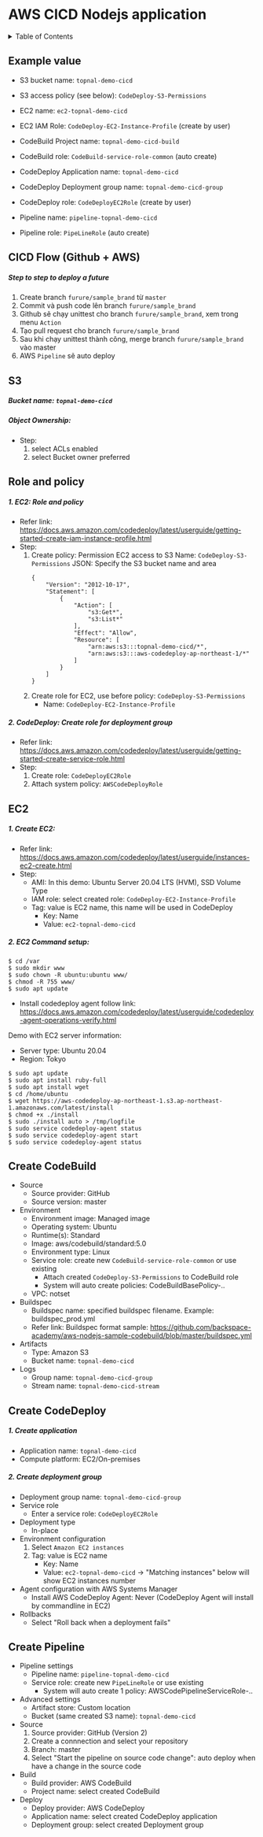# AWS CICD Nodejs application

<!-- TABLE OF CONTENTS -->
<details>
  <summary>Table of Contents</summary>
  <ol>
    <li><a href="#cicd-flow-github--aws">CICD Flow (Github + AWS)</a></li>
    <li><a href="#example-value">Example value</a></li>
    <li><a href="#s3">S3</a></li>
    <li><a href="#role-and-policy">Role and policy</a></li>
    <li><a href="#ec2">EC2</a></li>
    <li><a href="#create-codebuild">Create CodeBuild</a></li>
    <li><a href="#create-codedeploy">Create CodeDeploy</a></li>
    <li><a href="#create-pipeline">Create Pipeline</a></li>
  </ol>
</details>


## Example value
- S3 bucket name: `topnal-demo-cicd`
- S3 access policy (see below): `CodeDeploy-S3-Permissions`


- EC2 name: `ec2-topnal-demo-cicd`
- EC2 IAM Role: `CodeDeploy-EC2-Instance-Profile` (create by user)


- CodeBuild Project name: `topnal-demo-cicd-build`
- CodeBuild role: `CodeBuild-service-role-common` (auto create)


- CodeDeploy Application name: `topnal-demo-cicd`
- CodeDeploy Deployment group name: `topnal-demo-cicd-group`
- CodeDeploy role: `CodeDeployEC2Role`  (create by user)


- Pipeline name: `pipeline-topnal-demo-cicd`
- Pipeline role: `PipeLineRole` (auto create)


## CICD Flow (Github + AWS)
##### Step to step to deploy a future
1. Create branch `furure/sample_brand` từ `master`
2. Commit và push code lên branch `furure/sample_brand`
3. Github sẽ chạy unittest cho branch `furure/sample_brand`, xem trong menu `Action`
4. Tạo pull request cho branch `furure/sample_brand`
5. Sau khi chạy unittest thành công, merge branch `furure/sample_brand` vào master
6. AWS `Pipeline` sẽ auto deploy


## S3
##### Bucket name: `topnal-demo-cicd`
##### Object Ownership:
- Step:
    1. select ACLs enabled
    2. select Bucket owner preferred

## Role and policy
##### 1. EC2: Role and policy
- Refer link: https://docs.aws.amazon.com/codedeploy/latest/userguide/getting-started-create-iam-instance-profile.html
- Step: 
    1. Create policy: Permission EC2 access to S3
        Name: `CodeDeploy-S3-Permissions`
        JSON: Specify the S3 bucket name and area
        ```
        {
            "Version": "2012-10-17",
            "Statement": [
                {
                    "Action": [
                        "s3:Get*",
                        "s3:List*"
                    ],
                    "Effect": "Allow",
                    "Resource": [
                        "arn:aws:s3:::topnal-demo-cicd/*",
                        "arn:aws:s3:::aws-codedeploy-ap-northeast-1/*"
                    ]
                }
            ]
        }
       ```
    2. Create role for EC2, use before policy: `CodeDeploy-S3-Permissions`
        - Name: `CodeDeploy-EC2-Instance-Profile`

##### 2. CodeDeploy: Create role for deployment group
- Refer link: https://docs.aws.amazon.com/codedeploy/latest/userguide/getting-started-create-service-role.html
- Step: 
    1. Create role: `CodeDeployEC2Role`
    2. Attach system policy: `AWSCodeDeployRole`
		


## EC2
##### 1. Create EC2:
- Refer link: https://docs.aws.amazon.com/codedeploy/latest/userguide/instances-ec2-create.html
- Step: 
    - AMI: In this demo: Ubuntu Server 20.04 LTS (HVM), SSD Volume Type
    - IAM role: select created role: `CodeDeploy-EC2-Instance-Profile`
    - Tag: value is EC2 name, this name will be used in CodeDeploy
        - Key: Name
        - Value: `ec2-topnal-demo-cicd`
			
			
##### 2. EC2 Command setup:
```
$ cd /var
$ sudo mkdir www
$ sudo chown -R ubuntu:ubuntu www/
$ chmod -R 755 www/
$ sudo apt update
```
- Install codedeploy agent follow link: https://docs.aws.amazon.com/codedeploy/latest/userguide/codedeploy-agent-operations-verify.html

Demo with EC2 server information:
- Server type: Ubuntu 20.04
- Region: Tokyo

```
$ sudo apt update
$ sudo apt install ruby-full
$ sudo apt install wget
$ cd /home/ubuntu
$ wget https://aws-codedeploy-ap-northeast-1.s3.ap-northeast-1.amazonaws.com/latest/install
$ chmod +x ./install
$ sudo ./install auto > /tmp/logfile
$ sudo service codedeploy-agent status
$ sudo service codedeploy-agent start
$ sudo service codedeploy-agent status
```

## Create CodeBuild
- Source
    - Source provider: GitHub
    - Source version: master
- Environment
    - Environment image: Managed image
    - Operating system: Ubuntu
    - Runtime(s): Standard
    - Image: aws/codebuild/standard:5.0
    - Environment type: Linux
    - Service role: create new `CodeBuild-service-role-common` or use existing
        - Attach created `CodeDeploy-S3-Permissions` to CodeBuild role
        - System will auto create policies: CodeBuildBasePolicy-..
    - VPC: notset
- Buildspec
    - Buildspec name: specified buildspec filename. Example: buildspec_prod.yml
    - Refer link: Buildspec format sample: https://github.com/backspace-academy/aws-nodejs-sample-codebuild/blob/master/buildspec.yml
- Artifacts
    - Type: Amazon S3
    - Bucket name: `topnal-demo-cicd`
- Logs
    - Group name: `topnal-demo-cicd-group`
    - Stream name: `topnal-demo-cicd-stream`
	


## Create CodeDeploy
##### 1. Create application
- Application name: `topnal-demo-cicd`
- Compute platform: EC2/On-premises
			
##### 2. Create deployment group
- Deployment group name: `topnal-demo-cicd-group`
- Service role
    - Enter a service role: `CodeDeployEC2Role`
- Deployment type
    - In-place
- Environment configuration
    1. Select `Amazon EC2 instances`
    2. Tag: value is EC2 name
        - Key: Name
        - Value: `ec2-topnal-demo-cicd`
        -> "Matching instances" below will show EC2 instances number
- Agent configuration with AWS Systems Manager
    - Install AWS CodeDeploy Agent: Never (CodeDeploy Agent will install by commandline in EC2)
- Rollbacks
    - Select "Roll back when a deployment fails"

	
	
## Create Pipeline
- Pipeline settings
    - Pipeline name: `pipeline-topnal-demo-cicd`
    - Service role: create new `PipeLineRole` or use existing
        - System will auto create 1 policy: AWSCodePipelineServiceRole-..
- Advanced settings
    - Artifact store: Custom location
    - Bucket (same created S3 name): `topnal-demo-cicd`
- Source
    1. Source provider: GitHub (Version 2)
    2. Create a connnection and select your repository
    3. Branch: master
    4. Select "Start the pipeline on source code change": auto deploy when have a change in the source code
- Build
    - Build provider: AWS CodeBuild
    - Project name: select created CodeBuild
- Deploy
    - Deploy provider: AWS CodeDeploy
    - Application name: select created CodeDeploy application
    - Deployment group: select created Deployment group
